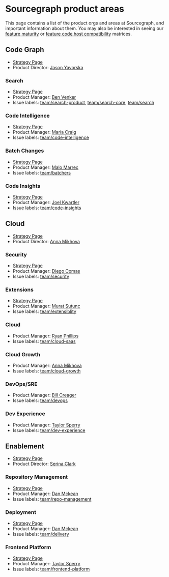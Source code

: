 # Sourcegraph product areas

This page contains a list of the product orgs and areas at Sourcegraph, and important information about them.
You may also be interested in seeing our [feature maturity](feature_maturity.md) or
[feature code host compatibility](feature_compatibility.md) matrices.

## Code Graph

- [Strategy Page](../company/strategy/code-graph/index.md)
- Product Director: [Jason Yavorska](../company/team/index.md#jason-yavorska)

### Search

- [Strategy Page](../company/strategy/code-graph/search/index.md)
- Product Manager: [Ben Venker](../company/team/index.md#ben-venker)
- Issue labels: [team/search-product](https://github.com/sourcegraph/sourcegraph/labels/team/search-product), [team/search-core](https://github.com/sourcegraph/sourcegraph/labels/team/search-core), [team/search](https://github.com/sourcegraph/sourcegraph/labels/team/search)

### Code Intelligence

- [Strategy Page](../company/strategy/code-graph/code-intelligence/index.md)
- Product Manager: [María Craig](../company/team/index.md#maría-craig)
- Issue labels: [team/code-intelligence](https://github.com/sourcegraph/sourcegraph/labels/team/code-intelligence)

### Batch Changes

- [Strategy Page](../company/strategy/code-graph/batch-changes/index.md)
- Product Manager: [Malo Marrec](../company/team/index.md#malo-marrec)
- Issue labels: [team/batchers](https://github.com/sourcegraph/sourcegraph/labels/team/batchers)

### Code Insights

- [Strategy Page](../company/strategy/code-graph/code-insights/index.md)
- Product Manager: [Joel Kwartler](../company/team/index.md#joel-kwartler)
- Issue labels: [team/code-insights](https://github.com/sourcegraph/sourcegraph/labels/team/code-insights)

## Cloud

- [Strategy Page](../company/strategy/index.md#cloud)
- Product Director: [Anna Mikhova](../company/team/index.md#anna-mikhova)

### Security

- [Strategy Page](../company/strategy/cloud/security/index.md)
- Product Manager: [Diego Comas](../company/team/index.md#diego-comas)
- Issue labels: [team/security](https://github.com/sourcegraph/sourcegraph/labels/team/security)

### Extensions

- [Strategy Page](../company/strategy/cloud/extensibility/index.md)
- Product Manager: [Murat Sutunc](../company/team/index.md#murat-sutunc)
- Issue labels: [team/extensiblity](https://github.com/sourcegraph/sourcegraph/labels/team/extensiblity)

### Cloud

- Product Manager: [Ryan Phillips](../company/team/index.md#ryan-phillips)
- Issue labels: [team/cloud-saas](https://github.com/sourcegraph/sourcegraph/labels/team/cloud-saas)

### Cloud Growth

- Product Manager: [Anna Mikhova](../company/team/index.md#anna-mikhova)
- Issue labels: [team/cloud-growth](https://github.com/sourcegraph/sourcegraph/labels/team/cloud-growth)

### DevOps/SRE

- Product Manager: [Bill Creager](../company/team/index.md#bill-creager)
- Issue labels: [team/devops](https://github.com/sourcegraph/sourcegraph/labels/team/devops)

### Dev Experience

- Product Manager: [Taylor Sperry](../company/team/index.md#taylor-sperry)
- Issue labels: [team/dev-experience](https://github.com/sourcegraph/sourcegraph/labels/team/dev-experience)

## Enablement

- [Strategy Page](../company/strategy/enablement/index.md)
- Product Director: [Serina Clark](../company/team/index.md#serina-clark)

### Repository Management

- [Strategy Page](../company/strategy/enablement/repo-management/index.md)
- Product Manager: [Dan Mckean](../company/team/index.md#dan-mckean)
- Issue labels: [team/repo-management](https://github.com/sourcegraph/sourcegraph/labels/team/repo-management)

### Deployment

- [Strategy Page](../company/strategy/enablement/delivery/index.md)
- Product Manager: [Dan Mckean](../company/team/index.md#dan-mckean)
- Issue labels: [team/delivery](https://github.com/sourcegraph/sourcegraph/labels/team/delivery)

### Frontend Platform

- [Strategy Page](../company/strategy/enablement/frontend-platform)
- Product Manager: [Taylor Sperry](../company/team/index.md#taylor-sperry)
- Issue labels: [team/frontend-platform](https://github.com/sourcegraph/sourcegraph/labels/team/frontend-platform)
